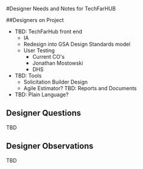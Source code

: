 #Designer Needs and Notes for TechFarHUB

##Designers on Project
* TBD: TechFarHub front end
  * IA
  * Redesign into GSA Design Standards model
  * User Testing
    * Current CO's
    * Jonathan Mostowski
    * DHS
* TBD: Tools
  * Solicitation Builder Design
  * Agile Estimator?
TBD: Reports and Documents
* TBD: Plain Language?

## Designer Questions
TBD

## Designer Observations
TBD
